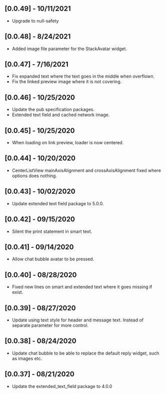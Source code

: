 ## [0.0.49] - 10/11/2021

- Upgrade to null-safety

## [0.0.48] - 8/24/2021

- Added image file parameter
  for the StackAvatar widget.

## [0.0.47] - 7/16/2021

- Fix expanded text where the
  text goes in the middle when
  overflown.
- Fix the linked preview image where
  it is not covering.

## [0.0.46] - 10/25/2020

- Update the pub specification packages.
- Extended text field and cached network image.

## [0.0.45] - 10/25/2020

- When loading on link preview, loader is now centered.

## [0.0.44] - 10/20/2020

- CenterListView mainAxisAlignment and crossAxisAlignment
  fixed where options does nothing.

## [0.0.43] - 10/02/2020

- Update extended text field package to 5.0.0.

## [0.0.42] - 09/15/2020

- Silent the print statement in smart text.

## [0.0.41] - 09/14/2020

- Allow chat bubble avatar to be pressed.

## [0.0.40] - 08/28/2020

- Fixed new lines on smart and extended text where
  it goes missing if exist.

## [0.0.39] - 08/27/2020

- Update using text style for header and message text.
  Instead of separate parameter for more control.

## [0.0.38] - 08/24/2020

- Update chat bubble to be able to replace the default
  reply widget, such as images etc.

## [0.0.37] - 08/21/2020

- Update the extended_text_field package to 4.0.0

